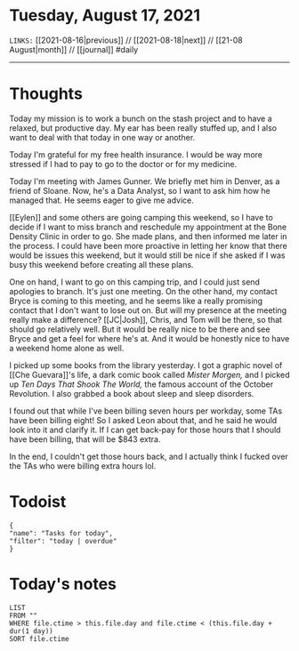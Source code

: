 # Tuesday, August 17, 2021
`LINKS:` [[2021-08-16|previous]] // [[2021-08-18|next]] // [[21-08 August|month]] // [[journal]] 
#daily

---
# Thoughts
Today my mission is to work a bunch on the stash project and to have a relaxed, but productive day. My ear has been really stuffed up, and I also want to deal with that today in one way or another. 

Today I'm grateful for my free health insurance. I would be way more stressed if I had to pay to go to the doctor or for my medicine. 

Today I'm meeting with James Gunner. We briefly met him in Denver, as a friend of Sloane. Now, he's a Data Analyst, so I want to ask him how he managed that. He seems eager to give me advice. 

[[Eylen]] and some others are going camping this weekend, so I have to decide if I want to miss branch and reschedule my appointment at the Bone Density Clinic in order to go. She made plans, and then informed me later in the process. I could have been more proactive in letting her know that there would be issues this weekend, but it would still be nice if she asked if I was busy this weekend before creating all these plans. 

One on hand, I want to go on this camping trip, and I could just send apologies to branch. It's just one meeting. On the other hand, my contact Bryce is coming to this meeting, and he seems like a really promising contact that I don't want to lose out on. But will my presence at the meeting really make a difference? [[JC|Josh]], Chris, and Tom will be there, so that should go relatively well. But it would be really nice to be there and see Bryce and get a feel for where he's at. And it would be honestly nice to have a weekend home alone as well. 

I picked up some books from the library yesterday. I got a graphic novel of [[Che Guevara]]'s life, a dark comic book called *Mister Morgen,* and I picked up *Ten Days That Shook The World,* the famous account of the October Revolution. I also grabbed a book about sleep and sleep disorders. 

I found out that while I've been billing seven hours per workday, some TAs have been billing eight! So I asked Leon about that, and he said he would look into it and clarify it. If I can get back-pay for those hours that I should have been billing, that will be $843 extra. 

In the end, I couldn't get those hours back, and I actually think I fucked over the TAs who were billing extra hours lol. 

# Todoist
```todoist
{
"name": "Tasks for today",
"filter": "today | overdue"
}
```

# Today's notes
```dataview
LIST 
FROM ""
WHERE file.ctime > this.file.day and file.ctime < (this.file.day + dur(1 day))
SORT file.ctime
```
